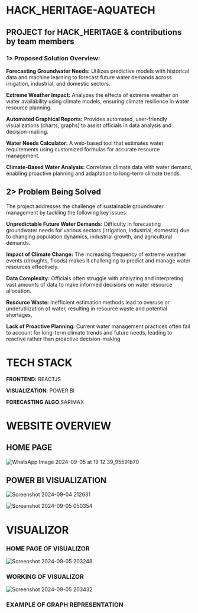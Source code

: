 # HACK_HERITAGE-AQUATECH

## PROJECT for HACK_HERITAGE &amp; contributions by team members

### 1> **Proposed Solution Overview:**

**Forecasting Groundwater Needs:** Utilizes predictive models with historical data and machine learning to forecast future water demands across irrigation, industrial, and domestic sectors.

**Extreme Weather Impact:** Analyzes the effects of extreme weather on water availability using climate models, ensuring climate resilience in water resource planning.

**Automated Graphical Reports:** Provides automated, user-friendly visualizations (charts, graphs) to assist officials in data analysis and decision-making.

**Water Needs Calculator:** A web-based tool that estimates water requirements using customized formulas for accurate resource management.

**Climate-Based Water Analysis:** Correlates climate data with water demand, enabling proactive planning and adaptation to long-term climate trends.

## **2> Problem Being Solved**

The project addresses the challenge of sustainable groundwater management by tackling the following key issues:

**Unpredictable Future Water Demands:** Difficulty in forecasting groundwater needs for various sectors (irrigation, industrial, domestic) due to changing population dynamics, industrial growth, and agricultural demands.

**Impact of Climate Change:** The increasing frequency of extreme weather events (droughts, floods) makes it challenging to predict and manage water resources effectively.

**Data Complexity:** Officials often struggle with analyzing and interpreting vast amounts of data to make informed decisions on water resource allocation.

**Resource Waste:** Inefficient estimation methods lead to overuse or underutilization of water, resulting in resource waste and potential shortages.

**Lack of Proactive Planning:** Current water management practices often fail to account for long-term climate trends and future needs, leading to reactive rather than proactive decision-making


# TECH STACK

**FRONTEND:** REACTJS

**VISUALIZATION**: POWER BI

**FORECASTING ALGO**:SARIMAX


# **WEBSITE OVERVIEW**




## HOME PAGE

![WhatsApp Image 2024-09-05 at 19 12 39_95591b70](https://github.com/user-attachments/assets/cde0f113-0268-4a9e-8465-2e6d7b255dec)



## POWER BI VISUALIZATION

![Screenshot 2024-09-04 212631](https://github.com/user-attachments/assets/92234e05-d090-4289-a05b-e11f65049b97)



![Screenshot 2024-09-05 050354](https://github.com/user-attachments/assets/cba533ba-2126-4ad9-8d34-bc3aca2fbba7)




# VISUALIZOR

### HOME PAGE OF VISUALIZOR



![Screenshot 2024-09-05 203248](https://github.com/user-attachments/assets/63202236-a605-4fb3-b811-e55441aaa0e9)


### WORKING OF VISUALIZOR



![Screenshot 2024-09-05 203432](https://github.com/user-attachments/assets/00d61cbe-23a0-49c1-ac76-a2a4c6bbbb68)

### EXAMPLE OF GRAPH REPRESENTATION
